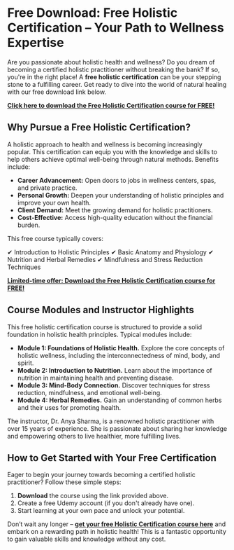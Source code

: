 # Free Download: Free Holistic Certification – Your Path to Wellness Expertise

Are you passionate about holistic health and wellness? Do you dream of becoming a certified holistic practitioner without breaking the bank? If so, you're in the right place! A **free holistic certification** can be your stepping stone to a fulfilling career. Get ready to dive into the world of natural healing with our free download link below.

[**Click here to download the Free Holistic Certification course for FREE!**](https://udemywork.com/free-holistic-certification)

## Why Pursue a Free Holistic Certification?

A holistic approach to health and wellness is becoming increasingly popular. This certification can equip you with the knowledge and skills to help others achieve optimal well-being through natural methods. Benefits include:

*   **Career Advancement:** Open doors to jobs in wellness centers, spas, and private practice.
*   **Personal Growth:** Deepen your understanding of holistic principles and improve your own health.
*   **Client Demand:** Meet the growing demand for holistic practitioners.
*   **Cost-Effective:** Access high-quality education without the financial burden.

This free course typically covers:

✔ Introduction to Holistic Principles
✔ Basic Anatomy and Physiology
✔ Nutrition and Herbal Remedies
✔ Mindfulness and Stress Reduction Techniques

[**Limited-time offer: Download the Free Holistic Certification course for FREE!**](https://udemywork.com/free-holistic-certification)

## Course Modules and Instructor Highlights

This free holistic certification course is structured to provide a solid foundation in holistic health principles. Typical modules include:

*   **Module 1: Foundations of Holistic Health.** Explore the core concepts of holistic wellness, including the interconnectedness of mind, body, and spirit.
*   **Module 2: Introduction to Nutrition.** Learn about the importance of nutrition in maintaining health and preventing disease.
*   **Module 3: Mind-Body Connection.** Discover techniques for stress reduction, mindfulness, and emotional well-being.
*   **Module 4: Herbal Remedies.** Gain an understanding of common herbs and their uses for promoting health.

The instructor, Dr. Anya Sharma, is a renowned holistic practitioner with over 15 years of experience. She is passionate about sharing her knowledge and empowering others to live healthier, more fulfilling lives.

## How to Get Started with Your Free Certification

Eager to begin your journey towards becoming a certified holistic practitioner? Follow these simple steps:

1.  **Download** the course using the link provided above.
2.  Create a free Udemy account (if you don't already have one).
3.  Start learning at your own pace and unlock your potential.

Don’t wait any longer – **[get your free Holistic Certification course here](https://udemywork.com/free-holistic-certification)** and embark on a rewarding path in holistic health! This is a fantastic opportunity to gain valuable skills and knowledge without any cost.
